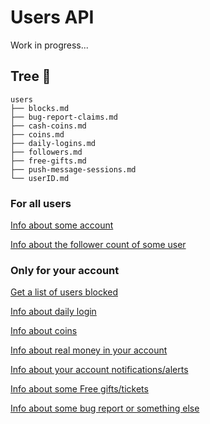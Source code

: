 # Users API

Work in progress...

## Tree 🌲

```less
users
├── blocks.md
├── bug-report-claims.md
├── cash-coins.md
├── coins.md
├── daily-logins.md
├── followers.md
├── free-gifts.md
├── push-message-sessions.md
└── userID.md
```

### For all users

[Info about some account](./users/userID.md)

[Info about the follower count of some user](./users/followers.md)

### Only for your account

[Get a list of users blocked](./users/blocks.md)

[Info about daily login](./users/daily-logins.md)

[Info about coins](./users/coins.md)

[Info about real money in your account](./users/cash-coins.md)

[Info about your account notifications/alerts](./users/push-message-sessions.md)

[Info about some Free gifts/tickets](./users/free-gifts.md)

[Info about some bug report or something else](./users/bug-report-claims.md)
